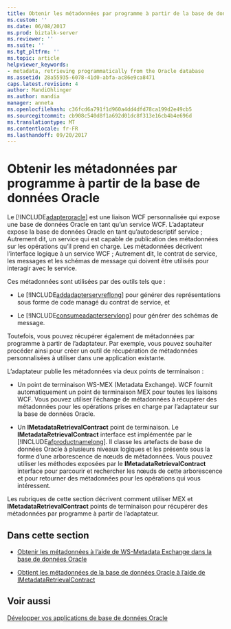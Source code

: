```yaml
---
title: Obtenir les métadonnées par programme à partir de la base de données Oracle | Documents Microsoft
ms.custom: ''
ms.date: 06/08/2017
ms.prod: biztalk-server
ms.reviewer: ''
ms.suite: ''
ms.tgt_pltfrm: ''
ms.topic: article
helpviewer_keywords:
- metadata, retrieving programmatically from the Oracle database
ms.assetid: 28a55935-6078-41d0-abfa-ac86e9ca8471
caps.latest.revision: 4
author: MandiOhlinger
ms.author: mandia
manager: anneta
ms.openlocfilehash: c36fcd6a791f1d960a4dd4dfd78ca199d2e49cb5
ms.sourcegitcommit: cb908c540d8f1a692d01dc8f313e16cb4b4e696d
ms.translationtype: MT
ms.contentlocale: fr-FR
ms.lasthandoff: 09/20/2017
---
```

# <a name="get-metadata-programmatically-from-the-oracle-database"></a>Obtenir les métadonnées par programme à partir de la base de données Oracle
Le [!INCLUDE[adapteroracle](../../includes/adapteroracle-md.md)] est une liaison WCF personnalisée qui expose une base de données Oracle en tant qu’un service WCF. L’adaptateur expose la base de données Oracle en tant qu’autodescriptif service ; Autrement dit, un service qui est capable de publication des métadonnées sur les opérations qu’il prend en charge. Les métadonnées décrivent l’interface logique à un service WCF ; Autrement dit, le contrat de service, les messages et les schémas de message qui doivent être utilisés pour interagir avec le service.  
  
 Ces métadonnées sont utilisées par des outils tels que :  
  
-   Le [!INCLUDE[addadapterservreflong](../../includes/addadapterservreflong-md.md)] pour générer des représentations sous forme de code managé du contrat de service, et  
  
-   Le [!INCLUDE[consumeadapterservlong](../../includes/consumeadapterservlong-md.md)] pour générer des schémas de message.  
  
 Toutefois, vous pouvez récupérer également de métadonnées par programme à partir de l’adaptateur. Par exemple, vous pouvez souhaiter procéder ainsi pour créer un outil de récupération de métadonnées personnalisées à utiliser dans une application existante.  
  
 L’adaptateur publie les métadonnées via deux points de terminaison :  
  
-   Un point de terminaison WS-MEX (Metadata Exchange). WCF fournit automatiquement un point de terminaison MEX pour toutes les liaisons WCF. Vous pouvez utiliser l’échange de métadonnées à récupérer des métadonnées pour les opérations prises en charge par l’adaptateur sur la base de données Oracle.  
  
-   Un **IMetadataRetrievalContract** point de terminaison. Le **IMetadataRetrievalContract** interface est implémentée par le [!INCLUDE[afproductnamelong](../../includes/afproductnamelong-md.md)]. Il classe les artefacts de base de données Oracle à plusieurs niveaux logiques et les présente sous la forme d’une arborescence de nœuds de métadonnées. Vous pouvez utiliser les méthodes exposées par le **IMetadataRetrievalContract** interface pour parcourir et rechercher les nœuds de cette arborescence et pour retourner des métadonnées pour les opérations qui vous intéressent.  
  
 Les rubriques de cette section décrivent comment utiliser MEX et **IMetadataRetrievalContract** points de terminaison pour récupérer des métadonnées par programme à partir de l’adaptateur.  
  
## <a name="in-this-section"></a>Dans cette section  
  
-   [Obtenir les métadonnées à l’aide de WS-Metadata Exchange dans la base de données Oracle](../../adapters-and-accelerators/adapter-oracle-database/get-metadata-using-ws-metadata-exchange-in-oracle-database.md)  
  
-   [Obtient les métadonnées de la base de données Oracle à l’aide de IMetadataRetrievalContract](../../adapters-and-accelerators/adapter-oracle-database/get-metadata-in-oracle-database-using-imetadataretrievalcontract.md)  
  
## <a name="see-also"></a>Voir aussi  
[Développer vos applications de base de données Oracle](../../adapters-and-accelerators/adapter-oracle-database/develop-your-oracle-database-applications.md)